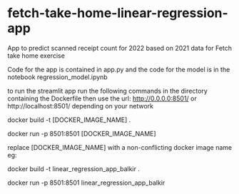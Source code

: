 # fetch-take-home-linear-regression-app
App to predict scanned receipt count for 2022 based on 2021 data for Fetch take home exercise

Code for the app is contained in app.py and the code for the model is in the notebook regression_model.ipynb

to run the streamlit app run the following commands in the directory containing the Dockerfile then use the url: http://0.0.0.0:8501/ or http://localhost:8501/ depending on your network

docker build -t [DOCKER_IMAGE_NAME] .

docker run -p 8501:8501 [DOCKER_IMAGE_NAME]

replace [DOCKER_IMAGE_NAME] with a non-conflicting docker image name eg:

docker build -t linear_regression_app_balkir .

docker run -p 8501:8501 linear_regression_app_balkir
